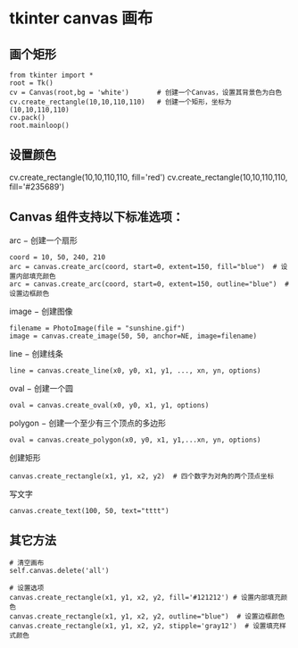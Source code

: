 # tkinter canvas 画布

## 画个矩形
```
from tkinter import *
root = Tk()
cv = Canvas(root,bg = 'white')       # 创建一个Canvas，设置其背景色为白色
cv.create_rectangle(10,10,110,110)   # 创建一个矩形，坐标为(10,10,110,110)
cv.pack()
root.mainloop()
```
## 设置颜色
cv.create_rectangle(10,10,110,110, fill='red')
cv.create_rectangle(10,10,110,110, fill='#235689')

## Canvas 组件支持以下标准选项：

arc − 创建一个扇形
```
coord = 10, 50, 240, 210
arc = canvas.create_arc(coord, start=0, extent=150, fill="blue")  # 设置内部填充颜色
arc = canvas.create_arc(coord, start=0, extent=150, outline="blue")  # 设置边框颜色
```
image − 创建图像
```
filename = PhotoImage(file = "sunshine.gif")
image = canvas.create_image(50, 50, anchor=NE, image=filename)
```
line − 创建线条
```
line = canvas.create_line(x0, y0, x1, y1, ..., xn, yn, options)
```
oval − 创建一个圆
```
oval = canvas.create_oval(x0, y0, x1, y1, options)
```
polygon − 创建一个至少有三个顶点的多边形
```
oval = canvas.create_polygon(x0, y0, x1, y1,...xn, yn, options)
```
创建矩形
```
canvas.create_rectangle(x1, y1, x2, y2)  # 四个数字为对角的两个顶点坐标
```
写文字
```
canvas.create_text(100, 50, text="tttt")
```
## 其它方法
```
# 清空画布
self.canvas.delete('all')

# 设置选项
canvas.create_rectangle(x1, y1, x2, y2, fill='#121212') # 设置内部填充颜色
canvas.create_rectangle(x1, y1, x2, y2, outline="blue")  # 设置边框颜色
canvas.create_rectangle(x1, y1, x2, y2, stipple='gray12')  # 设置填充样式颜色
```









